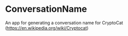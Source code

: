 # ConversationName
An app for generating a conversation name for CryptoCat (https://en.wikipedia.org/wiki/Cryptocat)
